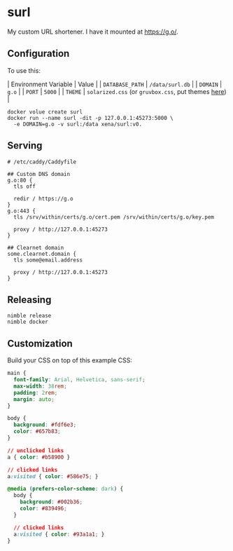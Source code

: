 # surl

My custom URL shortener. I have it mounted at https://g.o/.

## Configuration

To use this:

| Environment Variable | Value                                                                                            |
| `DATABASE_PATH`      | `/data/surl.db`                                                                                  |
| `DOMAIN`             | `g.o`                                                                                            |
| `PORT`               | `5000`                                                                                           |
| `THEME`              | `solarized.css` (or `gruvbox.css`, put themes [here](https://github.com/Xe/surl/tree/master/public/css)) |

```
docker volue create surl
docker run --name surl -dit -p 127.0.0.1:45273:5000 \
  -e DOMAIN=g.o -v surl:/data xena/surl:v0.
```

## Serving

```
# /etc/caddy/Caddyfile

## Custom DNS domain
g.o:80 {
  tls off
  
  redir / https://g.o
}
g.o:443 {
  tls /srv/within/certs/g.o/cert.pem /srv/within/certs/g.o/key.pem
  
  proxy / http://127.0.0.1:45273
}

## Clearnet domain
some.clearnet.domain {
  tls some@email.address
  
  proxy / http://127.0.0.1:45273
}
```

## Releasing

```
nimble release
nimble docker
```

## Customization

Build your CSS on top of this example CSS:

```css
main {
  font-family: Arial, Helvetica, sans-serif;
  max-width: 38rem;
  padding: 2rem;
  margin: auto;
}

body {
  background: #fdf6e3;
  color: #657b83;
}

// unclicked links
a { color: #b58900 }

// clicked links
a:visited { color: #586e75; }

@media (prefers-color-scheme: dark) {
  body {
    background: #002b36;
    color: #839496;
  }

  // clicked links
  a:visited { color: #93a1a1; }
}
```
